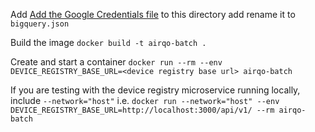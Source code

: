 Add [Add the Google Credentials file](https://airqo.slack.com/archives/GTHGHCB4G/p1616442599002000) to this directory add rename it to `bigquery.json`

Build the image
`docker build -t airqo-batch .`

Create and start a container
`docker run --rm --env DEVICE_REGISTRY_BASE_URL=<device registry base url> airqo-batch`

If you are testing with the device registry microservice running locally, include `--network="host"` i.e. `docker run --network="host" --env DEVICE_REGISTRY_BASE_URL=http://localhost:3000/api/v1/ --rm airqo-batch`